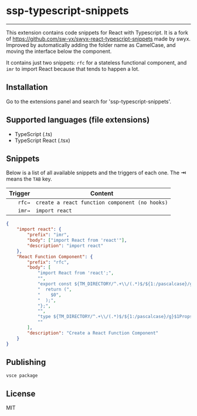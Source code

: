 # ssp-typescript-snippets

---

This extension contains code snippets for React with Typescript. It is a fork of https://github.com/sw-yx/swyx-react-typescript-snippets made by swyx. Improved by automatically adding the folder name as CamelCase, and moving the interface below the component.

It contains just two snippets: `rfc` for a stateless functional component, and `imr` to import React because that tends to happen a lot.

## Installation

Go to the extensions panel and search for 'ssp-typescript-snippets'.

## Supported languages (file extensions)

- TypeScript (.ts)
- TypeScript React (.tsx)

## Snippets

Below is a list of all available snippets and the triggers of each one. The **⇥** means the `TAB` key.

| Trigger | Content                                        |
| ------: | ---------------------------------------------- |
|  `rfc→` | `create a react function component (no hooks)` |
|  `imr→` | `import react`                                 |

```json
{
	"import react": {
		"prefix": "imr",
		"body": ["import React from 'react'"],
		"description": "import react"
	},
	"React Function Component": {
		"prefix": "rfc",
		"body": [
			"import React from 'react';",
			"",
			"export const ${TM_DIRECTORY/^.+\\/(.*)$/${1:/pascalcase}/g}$1: React.FC<${TM_DIRECTORY/^.+\\/(.*)$/${1:/pascalcase}/g}$1Props> = function ({ $2 }) {",
			"  return (",
			"    $0",
			"  );",
			"};",
			"",
			"type ${TM_DIRECTORY/^.+\\/(.*)$/${1:/pascalcase}/g}$1Props = { $2: $3 }",
			""
		],
		"description": "Create a React Function Component"
	}
}
```

## Publishing

`vsce package`

## License

MIT
